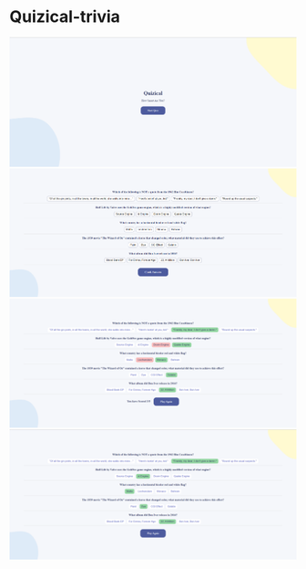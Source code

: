 # Quizical-trivia
![GitHub Logo](https://github.com/sepidehnil/Quizical-trivia/blob/main/project-images/1.PNG)
![GitHub Logo](https://github.com/sepidehnil/Quizical-trivia/blob/main/project-images/2.PNG)
![GitHub Logo](https://github.com/sepidehnil/Quizical-trivia/blob/main/project-images/3.PNG)
![GitHub Logo](https://github.com/sepidehnil/Quizical-trivia/blob/main/project-images/4.PNG)



